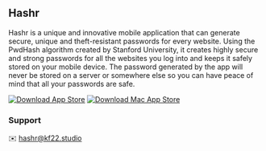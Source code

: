 ## Hashr

Hashr is a unique and innovative mobile application that can generate secure, unique and theft-resistant passwords for every website. Using the PwdHash algorithm created by Stanford University, it creates highly secure and strong passwords for all the websites you log into and keeps it safely stored on your mobile device. The password generated by the app will never be stored on a server or somewhere else so you can have peace of mind that all your passwords are safe.

[![Download App Store](/assets/img/app-store.svg)](https://itunes.apple.com/app/hashr-secure-password-maker/id1166499829?mt=8&at=11lMaT)
[![Download Mac App Store](/assets/img/mac-app-store.svg)](https://geo.itunes.apple.com/app/hashr-secure-password-maker/id1191335449?mt=12&at=11lMaT)

### Support

✉️ [hashr@kf22.studio](mailto:hashr@kf22.studio)
